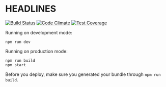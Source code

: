 # HEADLINES
[![Build Status](https://travis-ci.org/seyi-adeleke/Headlines-cp1.svg?branch=master)](https://travis-ci.org/seyi-adeleke/Headlines-cp1) [![Code Climate](https://codeclimate.com/github/seyi-adeleke/Headlines-cp1/badges/gpa.svg)](https://codeclimate.com/github/seyi-adeleke/Headlines-cp1)
[![Test Coverage](https://codeclimate.com/github/seyi-adeleke/Headlines-cp1/badges/coverage.svg)](https://codeclimate.com/github/seyi-adeleke/Headlines-cp1/coverage)

Running on development mode:
```
npm run dev
```

Running on production mode:
```
npm run build
npm start
```

Before you deploy, make sure you generated your bundle through `npm run build`.
